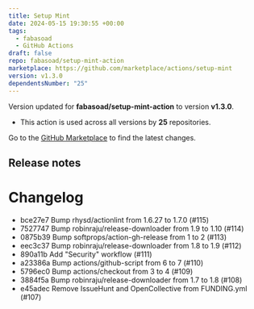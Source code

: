 ```yaml
---
title: Setup Mint
date: 2024-05-15 19:30:55 +00:00
tags:
  - fabasoad
  - GitHub Actions
draft: false
repo: fabasoad/setup-mint-action
marketplace: https://github.com/marketplace/actions/setup-mint
version: v1.3.0
dependentsNumber: "25"
---
```



Version updated for **fabasoad/setup-mint-action** to version **v1.3.0**.
- This action is used across all versions by **25** repositories.

Go to the [GitHub Marketplace](https://github.com/marketplace/actions/setup-mint) to find the latest changes.

## Release notes

# Changelog

- bce27e7 Bump rhysd/actionlint from 1.6.27 to 1.7.0 (#115)
- 7527747 Bump robinraju/release-downloader from 1.9 to 1.10 (#114)
- 0875b39 Bump softprops/action-gh-release from 1 to 2 (#113)
- eec3c37 Bump robinraju/release-downloader from 1.8 to 1.9 (#112)
- 890a11b Add "Security" workflow (#111)
- a23386a Bump actions/github-script from 6 to 7 (#110)
- 5796ec0 Bump actions/checkout from 3 to 4 (#109)
- 3884f5a Bump robinraju/release-downloader from 1.7 to 1.8 (#108)
- e45adec Remove IssueHunt and OpenCollective from FUNDING.yml (#107)

